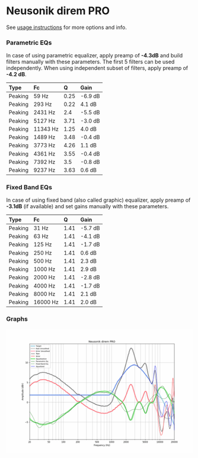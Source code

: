 # Neusonik direm PRO
See [usage instructions](https://github.com/jaakkopasanen/AutoEq#usage) for more options and info.

### Parametric EQs
In case of using parametric equalizer, apply preamp of **-4.3dB** and build filters manually
with these parameters. The first 5 filters can be used independently.
When using independent subset of filters, apply preamp of **-4.2 dB**.

| Type    | Fc       |    Q | Gain    |
|:--------|:---------|:-----|:--------|
| Peaking | 59 Hz    | 0.25 | -6.9 dB |
| Peaking | 293 Hz   | 0.22 | 4.1 dB  |
| Peaking | 2431 Hz  | 2.4  | -5.5 dB |
| Peaking | 5127 Hz  | 3.71 | -3.0 dB |
| Peaking | 11343 Hz | 1.25 | 4.0 dB  |
| Peaking | 1489 Hz  | 3.48 | -0.4 dB |
| Peaking | 3773 Hz  | 4.26 | 1.1 dB  |
| Peaking | 4361 Hz  | 3.55 | -0.4 dB |
| Peaking | 7392 Hz  | 3.5  | -0.8 dB |
| Peaking | 9237 Hz  | 3.63 | 0.6 dB  |

### Fixed Band EQs
In case of using fixed band (also called graphic) equalizer, apply preamp of **-3.1dB**
(if available) and set gains manually with these parameters.

| Type    | Fc       |    Q | Gain    |
|:--------|:---------|:-----|:--------|
| Peaking | 31 Hz    | 1.41 | -5.7 dB |
| Peaking | 63 Hz    | 1.41 | -4.1 dB |
| Peaking | 125 Hz   | 1.41 | -1.7 dB |
| Peaking | 250 Hz   | 1.41 | 0.6 dB  |
| Peaking | 500 Hz   | 1.41 | 2.3 dB  |
| Peaking | 1000 Hz  | 1.41 | 2.9 dB  |
| Peaking | 2000 Hz  | 1.41 | -2.8 dB |
| Peaking | 4000 Hz  | 1.41 | -1.7 dB |
| Peaking | 8000 Hz  | 1.41 | 2.1 dB  |
| Peaking | 16000 Hz | 1.41 | 2.0 dB  |

### Graphs
![](./Neusonik%20direm%20PRO.png)